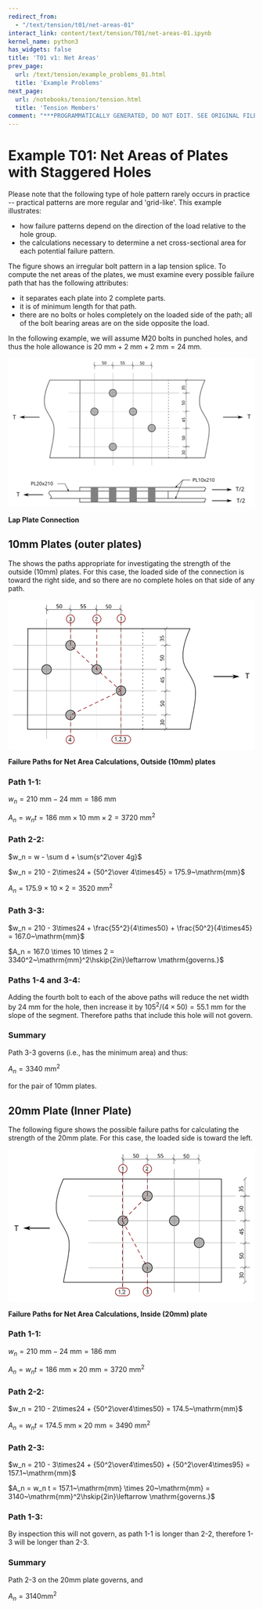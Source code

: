 ```yaml
---
redirect_from:
  - "/text/tension/t01/net-areas-01"
interact_link: content/text/tension/T01/net-areas-01.ipynb
kernel_name: python3
has_widgets: false
title: 'T01 v1: Net Areas'
prev_page:
  url: /text/tension/example_problems_01.html
  title: 'Example Problems'
next_page:
  url: /notebooks/tension/tension.html
  title: 'Tension Members'
comment: "***PROGRAMMATICALLY GENERATED, DO NOT EDIT. SEE ORIGINAL FILES IN /content***"
---
```


# Example T01: Net Areas of Plates with Staggered Holes

Please note that the following type of hole pattern rarely occurs in practice -- practical patterns are more regular and 'grid-like'.  This example illustrates:
* how failure patterns depend on the direction of the load relative to the hole group.
* the calculations necessary to determine a net cross-sectional area for each potential failure pattern.

The  figure shows an irregular bolt pattern in a lap tension splice.  To compute the
net areas of the plates, we must examine every possible failure path that has the
following attributes:

* it separates each plate into 2 complete parts.
* it is of minimum length for that path.
* there are no bolts or holes completely on the loaded side of the path; all of the bolt bearing areas are on the side opposite the load.

In the following example, we will assume M20 bolts in punched holes, and thus the hole
allowance is $20~\mathrm{mm}+2~\mathrm{mm}+2~\mathrm{mm} = 24~\mathrm{mm}$.

![Lap PLate Connection](../../../images/tension/T01/lap-plates-1.svg)

**Lap Plate Connection**

## 10mm Plates (outer plates)

The  shows the paths appropriate for investigating the strength of the outside (10mm) plates.
For this case, the loaded side of the connection is toward the right side, and so there are
no complete holes on that side of any path.

![Failure Paths for Net Area Calculations, Outside (10mm) plates](../../../images/tension/T01/paths-1.svg "Failure Paths for Net Area Calculations, Outside (10mm) plates")

**Failure Paths for Net Area Calculations, Outside (10mm) plates**

### Path 1-1:

$w_n = 210~\mathrm{mm} - 24~\mathrm{mm} = 186~\mathrm{mm}$

$A_n = w_n t = 186~\mathrm{mm} \times 10~\mathrm{mm} \times 2 = 3720~\mathrm{mm}^2$

### Path 2-2:

$w_n = w - \sum d + \sum{s^2\over 4g}$

$w_n = 210 - 2\times24 + {50^2\over 4\times45} = 175.9~\mathrm{mm}$

$A_n = 175.9 \times 10 \times 2 = 3520~\mathrm{mm}^2$

### Path 3-3:

$w_n = 210 - 3\times24 + \frac{55^2}{4\times50} + \frac{50^2}{4\times45} = 167.0~\mathrm{mm}$

$A_n = 167.0 \times 10 \times 2 = 3340^2~\mathrm{mm}^2\hskip{2in}\leftarrow \mathrm{governs.}$

### Paths 1-4 and 3-4:

Adding the fourth bolt to each of the above paths will reduce the net width by $24~\mathrm{mm}$
for the hole, then
increase it by $105^2/(4\times50) = 55.1~\mathrm{mm}$ for the slope of the segment.   Therefore paths that include this hole will not govern.

### Summary

Path 3-3 governs (i.e., has the minimum area) and thus:

   $A_n = 3340~\mathrm{mm}^2$

for the pair of 10mm plates.



## 20mm Plate (Inner Plate)

The following figure  shows the possible failure paths for calculating the strength of the 20mm plate.
For this case, the loaded side is toward the left.

![Failure Paths for Net Area Calculations, Inside (20mm) plate](../../../images/tension/T01/paths-2.svg)

**Failure Paths for Net Area Calculations, Inside (20mm) plate**

### Path 1-1:

$w_n = 210~\mathrm{mm} - 24~\mathrm{mm} = 186~\mathrm{mm}$

$A_n = w_n t = 186~\mathrm{mm} \times 20~\mathrm{mm} = 3720~\mathrm{mm}^2$

### Path 2-2:

$w_n = 210 - 2\times24 + {50^2\over4\times50} = 174.5~\mathrm{mm}$

$A_n = w_n t = 174.5~\mathrm{mm} \times 20~\mathrm{mm} = 3490~\mathrm{mm}^2$

### Path 2-3:

$w_n = 210 - 3\times24 + {50^2\over4\times50} + {50^2\over4\times95}  = 157.1~\mathrm{mm}$

$A_n = w_n t = 157.1~\mathrm{mm} \times 20~\mathrm{mm} = 3140~\mathrm{mm}^2\hskip{2in}\leftarrow \mathrm{governs.}$

### Path 1-3:

By inspection this will not govern, as path 1-1 is longer than 2-2, therefore 1-3 will be longer than 2-3.

### Summary

Path 2-3 on the 20mm plate governs, and

$A_n = 3140\mathrm{mm}^2$
   
